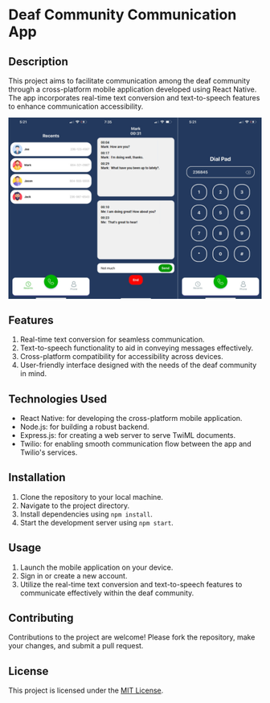 # Deaf Community Communication App

## Description
This project aims to facilitate communication among the deaf community through a cross-platform mobile application developed using React Native. The app incorporates real-time text conversion and text-to-speech features to enhance communication accessibility.

<div style="display: flex;">
    <img src="https://github.com/isaacfungg/DeafComm/blob/master/assets/DeafCommScreens.png"/>
</div>



## Features
1. Real-time text conversion for seamless communication.
2. Text-to-speech functionality to aid in conveying messages effectively.
3. Cross-platform compatibility for accessibility across devices.
4. User-friendly interface designed with the needs of the deaf community in mind.

## Technologies Used
- React Native: for developing the cross-platform mobile application.
- Node.js: for building a robust backend.
- Express.js: for creating a web server to serve TwiML documents.
- Twilio: for enabling smooth communication flow between the app and Twilio's services.

## Installation
1. Clone the repository to your local machine.
2. Navigate to the project directory.
3. Install dependencies using `npm install`.
4. Start the development server using `npm start`.

## Usage
1. Launch the mobile application on your device.
2. Sign in or create a new account.
3. Utilize the real-time text conversion and text-to-speech features to communicate effectively within the deaf community.

## Contributing
Contributions to the project are welcome! Please fork the repository, make your changes, and submit a pull request.

## License
This project is licensed under the [MIT License](https://opensource.org/licenses/MIT).
